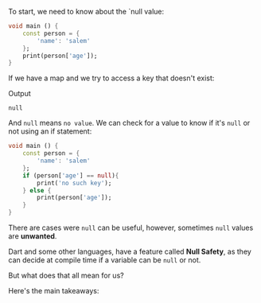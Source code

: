 To start, we need to know about the `null value:

```dart
void main () {
    const person = {
        'name': 'salem'
    };
    print(person['age']);
}
```

If we have a map and we try to access a key that doesn't exist:

Output

```
null
```

And `null` means `no value`. We can check for a value to know if it's `null` or not using an if statement:

```dart
void main () {
    const person = {
        'name': 'salem'
    };
    if (person['age'] == null){
        print('no such key');
    } else {
        print(person['age']);
    }
}
```

There are cases were `null` can be useful, however, sometimes `null` values are **unwanted**.

Dart and some other languages, have a feature called **Null Safety**, as they can decide at compile time if a variable can be `null` or not.

But what does that all mean for us?

Here's the main takeaways:
